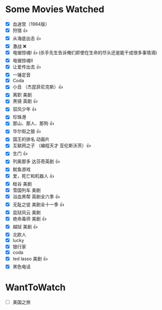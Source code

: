 # Some Movies Watched

- [x] 血迷宫（1984版）
- [x] 狩猎 :+1:
- [x] 从海底出击 :+1:
- [x] 激战 :x:
- [x] 电锯惊魂I :+1: (杀手先生告诉俺们即使在生命的尽头还是能干成很多事情滴)
- [x] 电锯惊魂II
- [x] 让爱传出去 :+1:
- [x] 一锤定音
- [x] Coda
- [x] 小丑 （杰昆菲尼克斯）:+1:
- [x] 离职 美剧
- [x] 黑镜 英剧 :+1:
- [x] 驭风少年 :+1:
- [x] 珍珠港
- [x] 那山、那人、那狗 :+1:
- [x] 华尔街之狼 :+1:
- [x] 国王的排名 动画片
- [x] 互联网之子 （编程天才 亚伦斯沃茨）:+1:
- [x] 生门 :+1:
- [x] 列奥那多 达芬奇英剧 :+1:
- [x] 鱿鱼游戏
- [x] 爱，死亡和机器人 :+1:
- [x] 硅谷 美剧
- [x] 雪国列车 美剧
- [x] 浴血黑帮 英剧全六季 :+1:
- [x] 无耻之徒 美剧全十一季 :+1:
- [x] 监狱风云 美剧
- [x] 绝命毒师 美剧 :+1:
- [x] 越狱 美剧 :+1:
- [x] 北欧人
- [x] lucky
- [x] 银行家
- [x] coda
- [x] ted lasso 美剧 :+1:
- [x] 黑色电话

# WantToWatch

- [ ] 美国之旅
